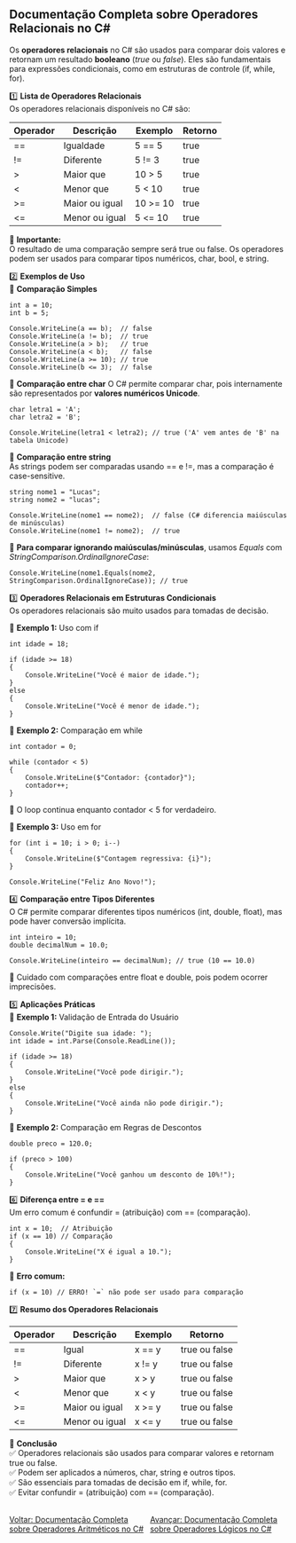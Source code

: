 ## Documentação Completa sobre Operadores Relacionais no C#

Os **operadores relacionais** no C# são usados para comparar dois valores e retornam um resultado **booleano** (*true* ou *false*). Eles são fundamentais para expressões condicionais, como em estruturas de controle (if, while, for).

1️⃣ **Lista de Operadores Relacionais**<br />
Os operadores relacionais disponíveis no C# são:

| Operador   | Descrição          |Exemplo    | Retorno |
|------------|--------------------|-----------|---------|
| ==         | 	Igualdade	      | 5 == 5	  |true     |
| !=         | 	Diferente	      | 5 != 3	  |true     |
| >	         |  Maior que	      | 10 > 5	  |true     |
| <	         |  Menor que	      | 5 < 10	  |true     |
| >=         | 	Maior ou igual	  | 10 >= 10  |true     |
| <=         | 	Menor ou igual	  | 5 <= 10   |true     |

📌 **Importante:** <br />
O resultado de uma comparação sempre será true ou false.
Os operadores podem ser usados para comparar tipos numéricos, char, bool, e string.

2️⃣ **Exemplos de Uso**<br />
📌 **Comparação Simples**

```
int a = 10;
int b = 5;

Console.WriteLine(a == b);  // false
Console.WriteLine(a != b);  // true
Console.WriteLine(a > b);   // true
Console.WriteLine(a < b);   // false
Console.WriteLine(a >= 10); // true
Console.WriteLine(b <= 3);  // false

```

📌 **Comparação entre char**
O C# permite comparar char, pois internamente são representados por **valores numéricos Unicode**.<br />

```
char letra1 = 'A';
char letra2 = 'B';

Console.WriteLine(letra1 < letra2); // true ('A' vem antes de 'B' na tabela Unicode)

```

📌 **Comparação entre string**<br />
As strings podem ser comparadas usando == e !=, mas a comparação é case-sensitive.<br />

```
string nome1 = "Lucas";
string nome2 = "lucas";

Console.WriteLine(nome1 == nome2);  // false (C# diferencia maiúsculas de minúsculas)
Console.WriteLine(nome1 != nome2);  // true

```

📌 **Para comparar ignorando maiúsculas/minúsculas**, usamos *Equals* com *StringComparison.OrdinalIgnoreCase*:<br />
```
Console.WriteLine(nome1.Equals(nome2, StringComparison.OrdinalIgnoreCase)); // true

```

3️⃣ **Operadores Relacionais em Estruturas Condicionais**<br />
Os operadores relacionais são muito usados para tomadas de decisão.

📌 **Exemplo 1:** Uso com if

```
int idade = 18;

if (idade >= 18)
{
    Console.WriteLine("Você é maior de idade.");
}
else
{
    Console.WriteLine("Você é menor de idade.");
}

```

📌 **Exemplo 2:** Comparação em while

```
int contador = 0;

while (contador < 5)
{
    Console.WriteLine($"Contador: {contador}");
    contador++;
}

```
🔹 O loop continua enquanto contador < 5 for verdadeiro.<br />

📌 **Exemplo 3:** Uso em for <br/>

```
for (int i = 10; i > 0; i--)
{
    Console.WriteLine($"Contagem regressiva: {i}");
}

Console.WriteLine("Feliz Ano Novo!");

```

4️⃣ **Comparação entre Tipos Diferentes**<br />
O C# permite comparar diferentes tipos numéricos (int, double, float), mas pode haver conversão implícita.<br />

```
int inteiro = 10;
double decimalNum = 10.0;

Console.WriteLine(inteiro == decimalNum); // true (10 == 10.0)

```

📌 Cuidado com comparações entre float e double, pois podem ocorrer imprecisões.


5️⃣ **Aplicações Práticas** <br />
📌 **Exemplo 1:** Validação de Entrada do Usuário <br />

```
Console.Write("Digite sua idade: ");
int idade = int.Parse(Console.ReadLine());

if (idade >= 18)
{
    Console.WriteLine("Você pode dirigir.");
}
else
{
    Console.WriteLine("Você ainda não pode dirigir.");
}

```
📌 **Exemplo 2:** Comparação em Regras de Descontos<br />

```
double preco = 120.0;

if (preco > 100)
{
    Console.WriteLine("Você ganhou um desconto de 10%!");
}

```

6️⃣ **Diferença entre = e ==** <br />
Um erro comum é confundir = (atribuição) com == (comparação).<br />

```
int x = 10;  // Atribuição
if (x == 10) // Comparação
{
    Console.WriteLine("X é igual a 10.");
}

```
📌 **Erro comum:** <br />

```
if (x = 10) // ERRO! `=` não pode ser usado para comparação

```

7️⃣ **Resumo dos Operadores Relacionais** <br />

| Operador   | Descrição          | Exemplo    | Retorno      |
|------------|--------------------|------------|--------------|
|==          |Igual	              | x == y	   |true ou false |
|!=          |Diferente	          | x != y	   |true ou false |
|>	         |Maior que	          | x > y	   |true ou false |
|<	         |Menor que	          | x < y	   |true ou false |
|>=          |Maior ou igual	  | x >= y	   |true ou false |
|<=          |Menor ou igual	  | x <= y	   |true ou false |

📌 **Conclusão**<br />
✅ Operadores relacionais são usados para comparar valores e retornam true ou false.<br />
✅ Podem ser aplicados a números, char, string e outros tipos.<br />
✅ São essenciais para tomadas de decisão em if, while, for.<br />
✅ Evitar confundir = (atribuição) com == (comparação).<br />


<br/>
<div style="display: flex; justify-content: space-between;">  
   <a href="arithmetic-operators.md">Voltar: Documentação Completa sobre Operadores Aritméticos no C#</a><br />
   <a href="logic-operators.md">Avançar: Documentação Completa sobre Operadores Lógicos no C#</a>  
</div>





